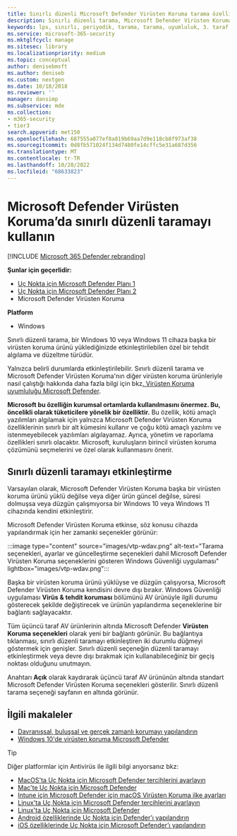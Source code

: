 ```yaml
---
title: Sınırlı düzenli Microsoft Defender Virüsten Koruma tarama özelliğini etkinleştirme
description: Sınırlı düzenli tarama, Microsoft Defender Virüsten Koruma'nın yanı sıra diğer yüklü AV sağlayıcılarınızı da kullanmanızı sağlar
keywords: lps, sınırlı, periyodik, tarama, tarama, uyumluluk, 3. taraf, diğer av, devre dışı
ms.service: microsoft-365-security
ms.mktglfcycl: manage
ms.sitesec: library
ms.localizationpriority: medium
ms.topic: conceptual
author: denisebmsft
ms.author: deniseb
ms.custom: nextgen
ms.date: 10/18/2018
ms.reviewer: ''
manager: dansimp
ms.subservice: mde
ms.collection:
- m365-security
- tier3
search.appverid: met150
ms.openlocfilehash: 687555a077ef8a819b69aa7d9e118cb8f973af38
ms.sourcegitcommit: 0d8fb571024f134d7480fe14cffc5e31a687d356
ms.translationtype: MT
ms.contentlocale: tr-TR
ms.lasthandoff: 10/20/2022
ms.locfileid: "68633823"
---
```

# <a name="use-limited-periodic-scanning-in-microsoft-defender-antivirus"></a>Microsoft Defender Virüsten Koruma’da sınırlı düzenli taramayı kullanın 

[!INCLUDE [Microsoft 365 Defender rebranding](../../includes/microsoft-defender.md)]


**Şunlar için geçerlidir:**

- [Uç Nokta için Microsoft Defender Planı 1](https://go.microsoft.com/fwlink/p/?linkid=2154037)
- [Uç Nokta için Microsoft Defender Planı 2](https://go.microsoft.com/fwlink/p/?linkid=2154037)
- Microsoft Defender Virüsten Koruma

**Platform**
- Windows

Sınırlı düzenli tarama, bir Windows 10 veya Windows 11 cihaza başka bir virüsten koruma ürünü yüklediğinizde etkinleştirilebilen özel bir tehdit algılama ve düzeltme türüdür.

Yalnızca belirli durumlarda etkinleştirilebilir. Sınırlı düzenli tarama ve Microsoft Defender Virüsten Koruma'nın diğer virüsten koruma ürünleriyle nasıl çalıştığı hakkında daha fazla bilgi için bkz[. Virüsten Koruma uyumluluğu Microsoft Defender](microsoft-defender-antivirus-compatibility.md).

**Microsoft bu özelliğin kurumsal ortamlarda kullanılmasını önermez. Bu, öncelikli olarak tüketicilere yönelik bir özelliktir.** Bu özellik, kötü amaçlı yazılımları algılamak için yalnızca Microsoft Defender Virüsten Koruma özelliklerinin sınırlı bir alt kümesini kullanır ve çoğu kötü amaçlı yazılımı ve istenmeyebilecek yazılımları algılayamaz. Ayrıca, yönetim ve raporlama özellikleri sınırlı olacaktır. Microsoft, kuruluşların birincil virüsten koruma çözümünü seçmelerini ve özel olarak kullanmasını önerir.

## <a name="how-to-enable-limited-periodic-scanning"></a>Sınırlı düzenli taramayı etkinleştirme

Varsayılan olarak, Microsoft Defender Virüsten Koruma başka bir virüsten koruma ürünü yüklü değilse veya diğer ürün güncel değilse, süresi dolmuşsa veya düzgün çalışmıyorsa bir Windows 10 veya Windows 11 cihazında kendini etkinleştirir.

Microsoft Defender Virüsten Koruma etkinse, söz konusu cihazda yapılandırmak için her zamanki seçenekler görünür:

:::image type="content" source="images/vtp-wdav.png" alt-text="Tarama seçenekleri, ayarlar ve güncelleştirme seçenekleri dahil Microsoft Defender Virüsten Koruma seçeneklerini gösteren Windows Güvenliği uygulaması" lightbox="images/vtp-wdav.png":::

Başka bir virüsten koruma ürünü yüklüyse ve düzgün çalışıyorsa, Microsoft Defender Virüsten Koruma kendisini devre dışı bırakır. Windows Güvenliği uygulaması **Virüs & tehdit koruması** bölümünü AV ürünüyle ilgili durumu gösterecek şekilde değiştirecek ve ürünün yapılandırma seçeneklerine bir bağlantı sağlayacaktır.

Tüm üçüncü taraf AV ürünlerinin altında Microsoft Defender **Virüsten Koruma seçenekleri** olarak yeni bir bağlantı görünür. Bu bağlantıya tıklanması, sınırlı düzenli taramayı etkinleştiren iki durumlu düğmeyi göstermek için genişler. Sınırlı düzenli seçeneğin düzenli taramayı etkinleştirmek veya devre dışı bırakmak için kullanabileceğiniz bir geçiş noktası olduğunu unutmayın. 

Anahtarı **Açık** olarak kaydırarak üçüncü taraf AV ürününün altında standart Microsoft Defender Virüsten Koruma seçenekleri gösterilir. Sınırlı düzenli tarama seçeneği sayfanın en altında görünür.

## <a name="related-articles"></a>İlgili makaleler

- [Davranışsal, buluşsal ve gerçek zamanlı korumayı yapılandırın](configure-protection-features-microsoft-defender-antivirus.md)
- [Windows 10'de virüsten koruma Microsoft Defender](microsoft-defender-antivirus-in-windows-10.md)

> [!TIP]
> Diğer platformlar için Antivirüs ile ilgili bilgi arıyorsanız bkz:
> - [MacOS'ta Uç Nokta için Microsoft Defender tercihlerini ayarlayın](mac-preferences.md)
> - [Mac'te Uç Nokta için Microsoft Defender](microsoft-defender-endpoint-mac.md)
> - [Intune için Microsoft Defender için macOS Virüsten Koruma ilke ayarları](/mem/intune/protect/antivirus-microsoft-defender-settings-macos)
> - [Linux'ta Uç Nokta için Microsoft Defender tercihlerini ayarlayın](linux-preferences.md)
> - [Linux'ta Uç Nokta için Microsoft Defender](microsoft-defender-endpoint-linux.md)
> - [Android özelliklerinde Uç Nokta için Defender’ı yapılandırın](android-configure.md)
> - [iOS özelliklerinde Uç Nokta için Microsoft Defender’ı yapılandırın](ios-configure-features.md)